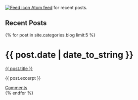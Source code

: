 [![Feed icon](/images/feed-icon-14x14.png) Atom feed][feed] for recent posts.

Recent Posts
------------

{% for post in site.categories.blog limit:5 %}
<div class="section list">
  <h1>{{ post.date | date_to_string }}</h1>
  <a class="title" href="{{ post.url }}">{{ post.title }}</a>
  <p class="excerpt">{{ post.excerpt }}</p>
  <a href="{{ post.url }}#disqus_thread">Comments</a>
  
</div>
{% endfor %}

[feed]: /blog/atom.xml

